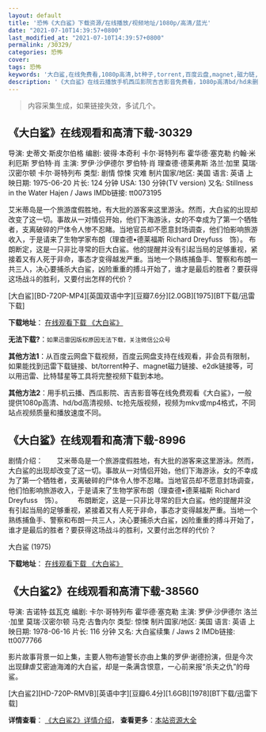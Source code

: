```yaml
---
layout: default
title: '恐怖《大白鲨》下载资源/在线播放/视频地址/1080p/高清/蓝光'
date: "2021-07-10T14:39:57+0800"
last_modified_at: "2021-07-10T14:39:57+0800"
permalink: /30329/
categories: 恐怖
cover:
tags: 恐怖
keywords: '大白鲨,在线免费看,1080p高清,bt种子,torrent,百度云盘,magnet,磁力链,迅雷下载资源'
description: '《大白鲨》在线云播放手机西瓜影院吉吉影音免费看，1080p高清bd/hd未删减完整版和tc抢先枪版，mkv/mp4格式，附带bt/torrent种子、magnet/磁力链、百度云盘、网盘资源迅雷下载链接'
---
```


>内容采集生成，如果链接失效，多试几个。


## 《大白鲨》在线观看和高清下载-30329

导演: 史蒂文·斯皮尔伯格 编剧: 彼得·本奇利 卡尔·哥特列布 霍华德·塞克勒 约翰·米利厄斯 罗伯特·肖 主演: 罗伊·沙伊德尔 罗伯特·肖 理查德·德莱弗斯 洛兰·加里 莫瑞·汉密尔顿 卡尔·哥特列布 类型: 剧情 惊悚 灾难 制片国家/地区: 美国 语言: 英语 上映日期: 1975-06-20 片长: 124 分钟 USA: 130 分钟(TV version) 又名: Stillness in the Water Hajen / Jaws IMDb链接: tt0073195

艾米蒂岛是一个旅游度假胜地，有大批的游客来这里游泳。然而，大白鲨的出现却改变了这一切。事故从一对情侣开始，他们下海游泳，女的不幸成为了第一个牺牲者，支离破碎的尸体令人惨不忍睹。当地官员却不愿意封场调查，他们怕影响旅游收入，于是请来了生物学家布朗（理查德•德莱福斯 Richard Dreyfuss　饰）。 布朗断定，这是一只非比寻常的巨大白鲨。他的提醒并没有引起当局的足够重视，紧接着又有人死于非命，事态才变得越发严重。当地一个熟练捕鱼手、警察和布朗一共三人，决心要捕杀大白鲨，凶险重重的搏斗开始了，谁才是最后的胜者？要获得这场战斗的胜利，又要付出怎样的代价？


[大白鲨][BD-720P-MP4][英国双语中字][豆瓣7.6分][2.0GB][1975][BT下载/迅雷下载]

**下载地址**： [在线观看下载 《大白鲨》](https://www.btdx8.com/torrent/jaws_1975.html) 


**无法下载?**：`如果迅雷因版权原因无法下载，关注微信公众号 `

**其他方法1**：从百度云网盘下载视频，百度云网盘支持在线观看，非会员有限制，如果能找到迅雷下载链接、bt/torrent种子、magnet磁力链接、e2dk链接等，可以用迅雷、比特彗星等工具将完整视频下载到本地。

**其他方法2**：用手机云播、西瓜影院、吉吉影音等在线免费观看《大白鲨》，一般提供1080p高清、hd/bd高清视频、tc抢先版视频，视频为mkv或mp4格式，不同站点视频质量和播放速度不同。


## 《大白鲨》在线观看和高清下载-8996

剧情介绍：　　艾米蒂岛是一个旅游度假胜地，有大批的游客来这里游泳。然而，大白鲨的出现却改变了这一切。事故从一对情侣开始，他们下海游泳，女的不幸成为了第一个牺牲者，支离破碎的尸体令人惨不忍睹。当地官员却不愿意封场调查，他们怕影响旅游收入，于是请来了生物学家布朗（理查德•德莱福斯 Richard Dreyfuss　饰）。 　　布朗断定，这是一只非比寻常的巨大白鲨。他的提醒并没有引起当局的足够重视，紧接着又有人死于非命，事态才变得越发严重。当地一个熟练捕鱼手、警察和布朗一共三人，决心要捕杀大白鲨，凶险重重的搏斗开始了，谁才是最后的胜者？要获得这场战斗的胜利，又要付出怎样的代价？


大白鲨 (1975)

**下载地址**： [在线观看下载 《大白鲨》](https://www.btbtdy.me/btdy/dy10116.html) 


## 《大白鲨2》在线观看和高清下载-38560

导演: 吉诺特·兹瓦克 编剧: 卡尔·哥特列布 霍华德·塞克勒 主演: 罗伊·沙伊德尔 洛兰·加里 莫瑞·汉密尔顿 马克·古鲁内尔 类型: 惊悚 制片国家/地区: 美国 语言: 英语 上映日期: 1978-06-16 片长: 116 分钟 又名: 大白鲨续集 / Jaws 2 IMDb链接: tt0077766

影片故事背景一如上集，主要人物布迪警长亦由上集的罗伊·谢德扮演，但是今次出现肆虐艾密迪海滩的大白鲨，却是一条满含恨意，一心前来报“杀夫之仇”的母鲨。


[大白鲨2][HD-720P-RMVB][英语中字][豆瓣6.4分][1.6GB][1978][BT下载/迅雷下载]

**详情查看**： [《大白鲨2》详情介绍](/movie/38560/)， **查看更多**：[本站资源大全](/movie/t/all/)

